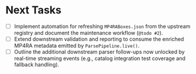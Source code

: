 # Next Tasks

- [ ] Implement automation for refreshing `MP4RABoxes.json` from the upstream registry and document the maintenance workflow (`@todo #2`).
- [ ] Extend downstream validation and reporting to consume the enriched MP4RA metadata emitted by `ParsePipeline.live()`.
- [ ] Outline the additional downstream parser follow-ups now unlocked by real-time streaming events (e.g., catalog
  integration test coverage and fallback handling).
